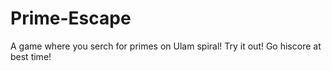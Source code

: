 # Prime-Escape

A game where you serch for primes on Ulam spiral!
Try it out! Go hiscore at best time!
